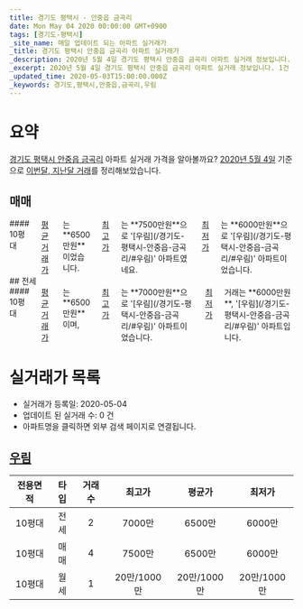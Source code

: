 ```yaml
---
title: 경기도 평택시 - 안중읍 금곡리
date: Mon May 04 2020 00:00:00 GMT+0900
tags: [경기도-평택시]
_site_name: 매일 업데이트 되는 아파트 실거래가
_title: 경기도 평택시 안중읍 금곡리 아파트 실거래가
_description: 2020년 5월 4일 경기도 평택시 안중읍 금곡리 아파트 실거래 정보입니다. 1건 아파트 정보가 있습니다.
_excerpt: 2020년 5월 4일 경기도 평택시 안중읍 금곡리 아파트 실거래 정보입니다. 1건 아파트 정보가 있습니다.
_updated_time: 2020-05-03T15:00:00.000Z
_keywords: 경기도,평택시,안중읍,금곡리,우림
---
```





# 요약
<ins>경기도 평택시 안중읍 금곡리</ins> 아파트 실거래 가격을 알아볼까요? <ins>2020년 5월 4일</ins> 기준으로 <ins>이번달, 지난달 거래</ins>를 정리해보았습니다.

## 매매
<div class="container">
<div class="twelve columns" markdown="1">
#### 10평대
<ins>평균 거래가</ins>는 **6500만원**이었습니다. <ins>최고가</ins>는 **7500만원**으로 '[우림](/경기도-평택시-안중읍-금곡리/#우림)' 아파트였네요. <ins>최저가</ins>는 **6000만원**으로 '[우림](/경기도-평택시-안중읍-금곡리/#우림)' 아파트이었습니다.
</div>
</div>
## 전세
<div class="container">
<div class="twelve columns" markdown="1">
#### 10평대
<ins>평균 거래가</ins>는 **6500만원**이며, <ins>최고가</ins>는 **7000만원**으로 '[우림](/경기도-평택시-안중읍-금곡리/#우림)' 아파트이었습니다. <ins>최저가</ins> 거래는 **6000만원**, '[우림](/경기도-평택시-안중읍-금곡리/#우림)' 아파트입니다.
</div>
</div>



# 실거래가 목록
- 실거래가 등록일: 2020-05-04
- 업데이트 된 실거래 수: 0 건
- 아파트명을 클릭하면 외부 검색 페이지로 연결됩니다.

## [우림](#우림)

|전용면적|타입|거래수|최고가|평균가|최저가|
|:---:|:---:|:---:|:---:|:---:|:---:|
|10평대|<span class="deal-type-2">전세</span>|2|7000만|6500만|6000만|
|10평대|<span class="deal-type-1">매매</span>|4|7500만|6500만|6000만|
|10평대|<span class="deal-type-3">월세</span>|1|20만/1000만|20만/1000만|20만/1000만|

<br/>



